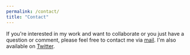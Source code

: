 ```yaml
---
permalink: /contact/
title: "Contact"
---
```


If you're interested in my work and want to collaborate or you just have a question or comment, please feel free to contact me via [mail](mailto:udaykiran.kondreddy@gmail.com).  I'm also available on [Twitter](https://twitter.com/uday_kondreddy).  
